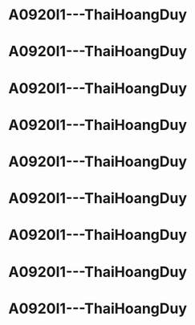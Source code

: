 # A0920I1---ThaiHoangDuy
# A0920I1---ThaiHoangDuy
# A0920I1---ThaiHoangDuy
# A0920I1---ThaiHoangDuy
# A0920I1---ThaiHoangDuy
# A0920I1---ThaiHoangDuy
# A0920I1---ThaiHoangDuy
# A0920I1---ThaiHoangDuy
# A0920I1---ThaiHoangDuy
